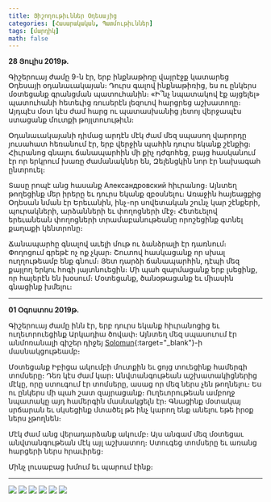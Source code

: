 ```yaml
---
title: Յիշողութիւններ Օդեսայից
categories: [Հասարակական, Պատմութիւններ]
tags: [մարդիկ]
math: false
---
```


**28 Յուլիս 2019թ.**

Գիշերուայ ժամը 9-ն էր, երբ ինքնաթիռը վայրէջք կատարեց Օդեսայի օդանաւակայան։ Դուրս գալով ինքնաթիռից, ես ու ընկերս մօտեցանք գրանցման պատուհանին։ «Ի՞նչ նպատակով էք այցելել» պատուհանի հետեւից ռուսերէն լեզուով հարցրեց աշխատողը։ Այդպէս մօտ կէս ժամ հարց ու պատասխանից յետոյ վերջապէս ստացանք մուտքի թոյլտուութիւն։

Օդանաւակայանի դիմաց արդէն մէկ ժամ մեզ սպասող վարորդը յուսահատ հեռանում էր, երբ վերջին պահին դուրս եկանք շէնքից։ Հիւրանոց գնալու ճանապարհին մի քիչ դժգոհեց, բայց հասկանում էր որ երկրում խառը ժամանակներ են, Զելենցկին նոր էր նախագահ ընտրուել։

Տասը րոպէ անց հասանք Александровский հիւրանոց։ Այնտեղ թողեցինք մեր իրերը եւ դուրս եկանք զբօսնելու։ Առաջին հայեացքից Օդեսան նման էր Երեւանին, ինչ-որ սովետական շունչ կար շէնքերի, պուրակների, արձանների եւ փողոցների մէջ։ Հետեւելով երեւանեան փողոցների տրամաբանութեանը որոշեցինք գտնել քաղաքի կենտրոնը։

Ճանապարհը գնալով աւելի մութ ու ձանձրալի էր դառնում։ Փողոցում գրեթէ ոչ ոք չկար։ Շուտով հասկացանք որ սխալ ուղղութեամբ ենք գնում։ Յետ դարձի ճանապարհին, դէպի մեզ քայլող երկու հոգի յայտնուեցին։ Մի պահ զարմացանք երբ լսեցինք, որ հայերէն են խօսում։ Մօտեցանք, ծանօթացանք եւ միասին գնացինք խմելու։

---

**01 Օգոստոս 2019թ.**

Գիշերուայ ժամը ինն էր, երբ դուրս եկանք հիւրանոցից եւ ուղեւորուեցինք Արկադիա ծովափ։ Այնտեղ մեզ սպասուում էր անմոռանալի գիշեր դիջեյ [Solomun](https://soundcloud.com/solomun/popular-tracks){:target="\_blank"}-ի մասնակցութեամբ։

Մօտեցանք Իբիցա ակումբի մուտքին եւ ցոյց տուեցինք համերգի տոմսերը։ Դեռ կէս ժամ կար։ Անվտանգութեան աշխատակիցներից մէկը, որը ստուգում էր տոմսերը, ասաց որ մեզ ներս չեն թողնելու։ Ես ու ընկերս մի պահ շատ զայրացանք։ Ուղեւորութեան ամբողջ նպատակը այդ համերգին մասնակցելն էր։ Գնացինք մօտակայ սրճարան եւ սկսեցինք մտածել թե ինչ կարող ենք անելու եթե իրօք ներս չթողնեն։

Մէկ ժամ անց վերադարձանք ակումբ։ Այս անգամ մեզ մօտեցաւ անվտանգութեան մէկ այլ աշխատող։ Ստուգեց տոմսերը եւ առանց հարցերի ներս հրաւիրեց։

Մինչ լուսաբաց խմում եւ պարում էինք։

---

<div class="gallery">
<img src="https://live.staticflickr.com/65535/50101485741_26d02100c0_o_d.jpg"/>
<img src="https://live.staticflickr.com/65535/49292094302_d7da159d64_o_d.jpg"/>
<img src="https://live.staticflickr.com/65535/49291380418_c8d7f0725f_o_d.jpg"/>
<img src="https://live.staticflickr.com/65535/49288489258_e9c2b2f890_o_d.jpg"/>
<img src="https://live.staticflickr.com/65535/49288465813_e2e47d40e7_o_d.jpg"/>
<img src="https://live.staticflickr.com/65535/49288957886_c7ba74be7d_o_d.jpg"/>
</div>
